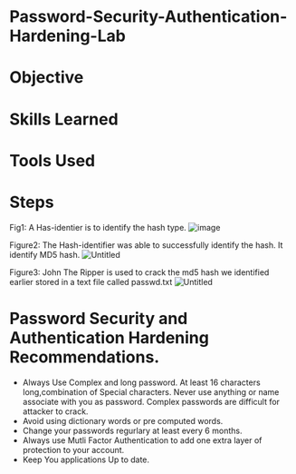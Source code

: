 # Password-Security-Authentication-Hardening-Lab

# Objective

# Skills Learned

# Tools Used

# Steps

Fig1: A Has-identier is to identify the hash type.
![image](https://github.com/user-attachments/assets/dd9d030f-15c0-4d10-a88a-a74fc8a2c34b)

Figure2: The Hash-identifier was able to successfully identify the hash. It identify MD5 hash.
![Untitled](https://github.com/user-attachments/assets/8c7c9315-a1de-4e5e-aba8-7e2120561a88)

Figure3: John The Ripper is used to crack the md5 hash we identified earlier  stored in a text file called passwd.txt
![Untitled](https://github.com/user-attachments/assets/a7526d68-3224-4dc3-af67-772364d92728)

# Password Security and Authentication Hardening Recommendations.

- Always Use Complex and long password. At least 16 characters long,combination of Special characters. Never use anything or name associate with you as password. Complex passwords are difficult for attacker to crack.
- Avoid using dictionary words or pre computed words.
- Change your passwords regurlary at least every 6 months.
- Always use Mutli  Factor Authentication to add one extra layer of protection to your account.
- Keep You applications Up to date.
